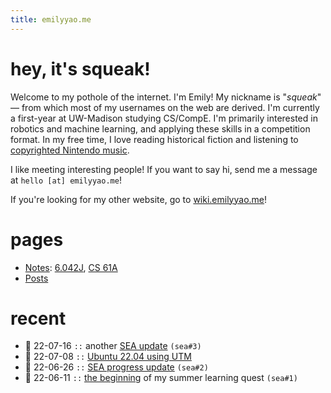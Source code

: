 ```yaml
---
title: emilyyao.me
---
```


# hey, it's squeak!
Welcome to my pothole of the internet. I'm Emily! My nickname is "*squeak*" — from which most of my usernames on the web are derived. I'm currently a first-year at UW-Madison studying CS/CompE. I'm primarily interested in robotics and machine learning, and applying these skills in a competition format. In my free time, I love reading historical fiction and listening to [copyrighted Nintendo music](https://youtu.be/HL9_xm5HwrE).

I like meeting interesting people! If you want to say hi, send me a message at `hello [at] emilyyao.me`!

If you're looking for my other website, go to [wiki.emilyyao.me](https://wiki.emilyyao.me/)!

# pages
- [Notes](/academics.md): [6.042J](/notes/6-042j.md), [CS 61A](/notes/cs61a.md)
- [Posts](/stream.md)

# recent
- 🥭 22-07-16 `::` another [SEA update](/2022-sea3.md) `(sea#3)`
- 🌰 22-07-08 `::` [Ubuntu 22.04 using UTM](/utm-ubuntu.md)
- 🥭 22-06-26 `::` [SEA progress update](/2022-sea2.md) `(sea#2)`
- 🥭 22-06-11 `::` [the beginning](/2022-sea1.md) of my summer learning quest `(sea#1)`


<!-- Here are some notable links for you to guide your way:
- [Anything and everything](/stream) I write about, seperated into [academics](/academics), [worldbuilding](https://dream.emilyyao.me), and [blog posts](/writing)

- The [Portfolio](/portfolio) and the [Anti-Portfolio](/anti-portfolio) -->

<!-- - My ongoing [[projects]]! -->